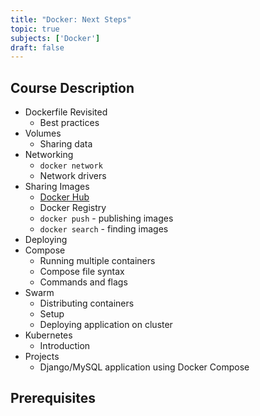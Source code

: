 ```yaml
---
title: "Docker: Next Steps"
topic: true
subjects: ['Docker']
draft: false
---
```


<!--
	More about layers: https://medium.com/@jessgreb01/digging-into-docker-layers-c22f948ed612
-->

## Course Description

- Dockerfile Revisited
	- Best practices
- Volumes
	- Sharing data
- Networking
	- `docker network`
	- Network drivers
- Sharing Images
	- [Docker Hub](https://hub.docker.com/)
	- Docker Registry
	- `docker push` - publishing images
	- `docker search` - finding images
- Deploying
- Compose
	- Running multiple containers
	- Compose file syntax
	- Commands and flags
- Swarm
	- Distributing containers
	- Setup
	- Deploying application on cluster
- Kubernetes
	- Introduction
- Projects
	- Django/MySQL application using Docker Compose

## Prerequisites
